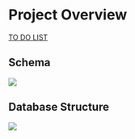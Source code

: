 
Project Overview
===


[TO DO LIST](https://github.com/4wizards/Project-Overview/blob/main/Project%20overvew_MVG%2B%2B.txt)



## Schema

![](https://i.imgur.com/IGykmWx.png)

## Database Structure

![](https://i.imgur.com/wy2BVOj.png)


